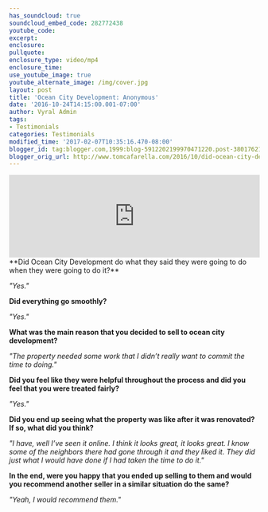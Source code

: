 ```yaml
---
has_soundcloud: true
soundcloud_embed_code: 282772438
youtube_code:
excerpt:
enclosure:
pullquote:
enclosure_type: video/mp4
enclosure_time:
use_youtube_image: true
youtube_alternate_image: /img/cover.jpg
layout: post
title: 'Ocean City Development: Anonymous'
date: '2016-10-24T14:15:00.001-07:00'
author: Vyral Admin
tags:
- Testimonials
categories: Testimonials
modified_time: '2017-02-07T10:35:16.470-08:00'
blogger_id: tag:blogger.com,1999:blog-5912202199970471220.post-3801762164049657672
blogger_orig_url: http://www.tomcafarella.com/2016/10/did-ocean-city-development-do-what-they.html
---
```

<iframe width="100%" height="166" scrolling="no" frameborder="no" src="https://w.soundcloud.com/player/?url=https%3A//api.soundcloud.com/tracks/282772438&amp;color=ff5500"></iframe>
**Did Ocean City Development do what they said they were going to do when they were going to do it?**

*"Yes."*

**Did everything go smoothly?**

*"Yes."*

**What was the main reason that you decided to sell to ocean city development?**

*"The property needed some work that I didn’t really want to commit the time to doing."*

**Did you feel like they were helpful throughout the process and did you feel that you were treated fairly?**

*"Yes."*

**Did you end up seeing what the property was like after it was renovated?  If so, what did you think?**

*"I have, well I’ve seen it online. I think it looks great, it looks great. I know some of the neighbors there had gone through it and they liked it. They did just what I would have done if I had taken the time to do it."*

**In the end, were you happy that you ended up selling to them and would you recommend another seller in a similar situation do the same?**

*"Yeah, I would recommend them."*
